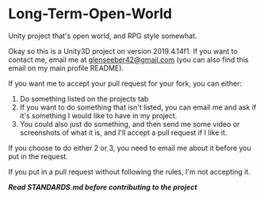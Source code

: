# Long-Term-Open-World
Unity project that's open world, and RPG style somewhat.

Okay so this is a Unity3D project on version 2019.4.14f1. If you want to contact me, email me at glenseeber42@gmail.com (you can also find this email on my main profile README).

If you want me to accept your pull request for your fork, you can either: 
1. Do something listed on the projects tab
2. If you want to do something that isn't listed, you can email me and ask if it's something I would like to have in my project.
3. You could also just do something, and then send me some video or screenshots of what it is, and I'll accept a pull request if I like it.

If you choose to do either 2 or 3, you need to email me about it before you put in the request.

If you put in a pull request without following the rules, I'm not accepting it.

***Read STANDARDS.md before contributing to the project***
